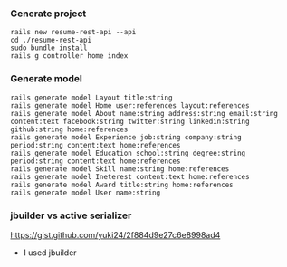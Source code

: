 ### Generate project
```
rails new resume-rest-api --api
cd ./resume-rest-api
sudo bundle install
rails g controller home index
```

### Generate model
```
rails generate model Layout title:string
rails generate model Home user:references layout:references
rails generate model About name:string address:string email:string content:text facebook:string twitter:string linkedin:string github:string home:references
rails generate model Experience job:string company:string period:string content:text home:references
rails generate model Education school:string degree:string period:string content:text home:references
rails generate model Skill name:string home:references
rails generate model Ineterest content:text home:references
rails generate model Award title:string home:references
rails generate model User name:string
```

### jbuilder vs active serializer
https://gist.github.com/yuki24/2f884d9e27c6e8998ad4
* I used jbuilder

